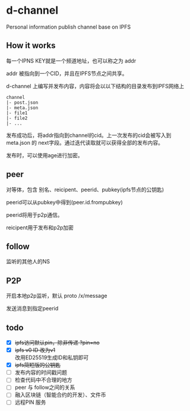 # d-channel

Personal information publish channel base on IPFS

## How it works

每一个IPNS KEY就是一个频道地址，也可以称之为 addr

addr 被指向到一个CID，并且在IPFS节点之间共享。

d-channel 上编写并发布内容，内容将会以以下结构的目录发布到IPFS网络上

```
channel
|- post.json
|- meta.json
|- file1
|- file2
|- ...
```

发布成功后，将addr指向到channel的cid。上一次发布的cid会被写入到 meta.json 的 next字段。通过迭代读取就可以获得全部的发布内容。

发布时，可以使用age进行加密。

## peer

对等体，包含 别名、reicipent、peerid、pubkey(ipfs节点的公钥匙)

peerid可以从pubkey中得到(peer.id.frompubkey)

peerid将用于p2p通信。

reicipent用于发布和p2p加密

## follow

监听的其他人的NS

## P2P

开启本地p2p监听，默认 proto /x/message

发送消息到指定peerid


## todo

- [x] ~~ipfs访问默认pin，除非传递 ?pin=no~~
- [x] ~~ipfs v0  ID 改为v1~~   
    改用ED25519生成ID和私钥即可
- [x] ~~ipfs简短版的公钥匙~~
- [ ] 发布内容的时间戳问题
- [ ] 检查代码中不合理的地方
- [ ] peer 与 follow之间的关系
- [ ] 融入区块链（智能合约的开发）、文件币
- [ ] 远程PIN 服务
